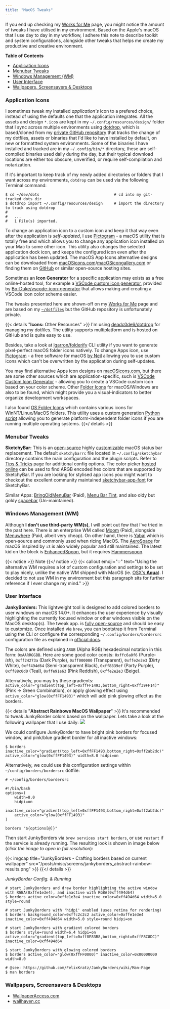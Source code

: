 ```yaml
---
title: "MacOS Tweaks"
---
```


If you end up checking my [Works for Me](https://deviltux.thedev.id/notes/works-for-me/) page, you might notice the amount of tweaks I have utilised in my environment. Based on the Apple's macOS that I use day to day in my workflow, I adhere this note to describe toolkit and system configurations, alongside other tweaks that helps me create my productive and creative environment.

**Table of Contents**
- [Application Icons](#application-icons)
- [Menubar Tweaks](#menubar-tweaks)
- [Windows Management (WM)](#windows-management-wm)
- [User Interface](#user-interface)
- [Wallpapers, Screensavers \& Desktops](#wallpapers-screensavers--desktops)

### Application Icons

I sometimes tweak my installed *application's* icon to a prefered choice, instead of using the defaults one that the application integrates. All the assets and design `*.ico`s are kept in my `~/.config/resources/design/` folder that I sync across multiple environments using [dotdrop](https://github.com/deadc0de6/dotdrop), which is based/cloned from my [private GitHub repository](http://github.com/duraki/dots) that tracks the change of my dotfiles, assets or binaries that I'd like to have installed by default, on new or formattted system environments. Some of the binaries I have installed and tracked are in my `~/.config/bin/*` directory, these are self-compiled binaries used daily during the day, but their typical download locations are either too obscure, unverified, or require self-compilation and notarization.

If it's important to keep track of my newly added directories or folders that I want across my environments, `dotdrop` can be used via the following Terminal command:

```
$ cd ~/dev/dots                                 # cd into my git-tracked dots dir
$ dotdrop import ~/.config/resources/design     # import the directory to track using dotdrop
#   
#   ...
#   1 File(s) imported.   
```

To change an application icon to a custom icon and keep it that way even after the application is *self-updated*, I use [Pictogram](https://pictogramapp.com) - a macOS utility that is totally free and which allows you to change any application icon installed on your Mac to some other icon. This utility also changes the selected application dock icon, and keeps the configured icon even after the application has been updated. The macOS App Icons alternative designs can be downloaded from [macOSicons.com](https://macosicons.com)/[macOSicongallery.com](https://www.macosicongallery.com) or finding them on [GitHub](https://github.com/dhanishgajjar/vscode-icons) or similar open-source hosting sites.

Sometimes an **Icon Generator** for a specific application may exists as a free online-hosted tool, for example a [VSCode custom icon generator](http://bouveronmaxi.me/vscode-icon-generator/), provided by [Bo-Duke/vscode-icon-generator](https://github.com/Bo-Duke/vscode-icon-generator) that allows making and creating a VSCode icon color scheme easier.

The tweaks presented here are shown-off on my [Works for Me](https://deviltux.thedev.id/notes/works-for-me/) page and are based on my [`~/dotfiles`](http://github.com/duraki/dots) but the GitHub repository is unfortunately private.

{{< details "**Icons:** Other Resources" >}}
I'm using [deadc0de6/dotdrop](https://github.com/deadc0de6/dotdrop) for managing my dotfiles. The utility supports multiplatform and is hosted on GitHub and is quite easy to use.

Besides, take a look at [lgarron/folderify](https://github.com/lgarron/folderify) CLI utility if you want to generate pixel-perfect macOS folder icons natively. To change Apps icon, use [Pictogram](https://pictogramapp.com) - a free software for macOS [by Neil](https://neilsardesai.com/pictogram) allowing you to use custom icons which can't be overwritten by the application during self-updates.

You may find alternative Apps icon designs on [macOSicons.com](https://macosicons.com), but there are some other sources which are application-specific, such is [VSCode Custom Icon Generator](http://bouveronmaxi.me/vscode-icon-generator/) - allowing you to create a VSCode custom icon based on your color scheme. Other [Folder Icons](https://github.com/VigoKrumins/folder-icons) for macOS/Windows are also to be found, which might provide you a visual-indicators to better organize development workspaces.

I also found [OS Folder Icons](https://github.com/shariati/OS-Folder-Icons/blob/gh-pages/.nojekyll) which contains various icons for WinNT/Linux/MacOS folders. This utility uses a custom generation [Python script](https://github.com/shariati/OS-Folder-Icons?tab=readme-ov-file#repository-folder-structure) allowing you to generate platform-independent folder icons if you are running multiple operating systems.
{{</ details >}}

### Menubar Tweaks

**SketchyBar:** This is an [open-source](https://github.com/FelixKratz/SketchyBar) highly [customizable](https://felixkratz.github.io/SketchyBar/config/bar) macOS status bar replacement. The default `sketchybarrc` file located in `~/.config/sketchybar` directory contains the main configuration and the plugin scripts. Refer to [Tips & Tricks](https://felixkratz.github.io/SketchyBar/config/tricks) page for additional config options. The color picker [hosted online](https://felixkratz.github.io/SketchyBar/config/tricks#color-picker) can be used to find ARGB encoded hex colors that are supported by SketchyBar. If you are looking for stylised app icons you might want to checkout the excellent community maintained [sketchybar-app-font](https://github.com/kvndrsslr/sketchybar-app-font) for SketchyBar.

Similar Apps: [BringOldMenuBar](https://www.publicspace.net/BoringOldMenuBar/) (Paid), [Menu Bar Tint](https://manytricks.com/menubartint/), and also oldy but goldy [spacebar](https://github.com/cmacrae/spacebar) (Un-maintained).

### Windows Management (WM)

Although **I don't use third-party WM(s)**, I will point out few that I've tried in the past here. There is an enterprise WM called [Moom](https://manytricks.com/moom/) (Paid), alongside [Menuwhere](https://manytricks.com/menuwhere/) (Paid, albeit very cheap). On other hand, there is [Yabai](https://github.com/koekeishiya/yabai) which is open-source and commonly used when ricing MacOS. The [AeroSpace](https://github.com/nikitabobko/AeroSpace) for macOS inspired by `i3` is also widely popular and still maintained. The latest kid on the block is [EnhancedSpoon](https://github.com/franzbu/EnhancedSpaces.spoon), but it requires [Hammerspoon](https://www.hammerspoon.org/).

{{< notice >}}
Note
{{</ notice >}}
{{< callout emoji="💡" text="Using the alternative WM requires a lot of custom configuration and settings to be set to play nicely, unlike the native WM shipped with MacOS (ie. [OSX's __Aqua__](https://en.wikipedia.org/wiki/Aqua_(user_interface))). I decided to not use WM in my environment but this paragraph sits for further reference if I ever change my mind." >}}

### User Interface

**JankyBorders:** This lightweight tool is designed to add colored borders to user windows on macOS 14.0+. It enhances the user experience by visually highlighting the currently focused window or other windows visible on the MacOS desktop(s). The tweak app. is [fully open-source](https://github.com/FelixKratz/JankyBorders) and should be easy to customize. Once installed via `brew`, you can bootstrap it from Terminal using the CLI or configure the corresponding `~/.config/borders/bordersrc` configuration file as explained in [official docs](https://github.com/FelixKratz/JankyBorders?tab=readme-ov-file#using-a-configuration-file-optional).

The colors are defined using `ARGB` (Alpha RGB) hexadecimal notation in this form: `0xAARRGGBB`. Here are some good color consts: `0xffc6a0f6` (Purple-*ish*), `0xff24273a` (Dark Purple), `0xff000000` (Transparent), `0xffe2e2e3` (Dirty White), `0xff494d64` (Semi-transparent Black), `0xff8839ef` (Party Purple), `0xff88c0d0` (Teal), `0xffe91e63` (Pink Reddish), `0xffe2e2e3` (Beige).

Alternatively, you may try these gradients: `active_color="gradient(top_left=0xffFF1493,bottom_right=0xff39FF14)"` (Pink → Green Combination), or apply glowing effect using `active_color="glow(0xffFF1493)"` which will add pink glowing effect as the borders.

{{< details "**Abstract Rainbows MacOS Wallpaper**" >}}
It's recommended to tweak JunkyBorder colors based on the wallpaper. Lets take a look at the following wallpaper that I use daily:
![](https://i.imgur.com/Qjo8fSL.jpeg)

We could configure JunkyBorder to have bright pink borders for focused window, and pink/blue gradient border for all inactive windows:
```
$ borders inactive_color="gradient(top_left=0xffFF1493,bottom_right=0xff2ab2dc)" active_color="glow(0xffFF1493)" width=8.0 hidpi=on
```

Alternatively, we could use this configuration settings within `~/config/borders/bordersrc` dotfile:
```
# ~/config/borders/bordersrc

#!/bin/bash
options=(
    width=8.0
    hidpi=on
    inactive_color="gradient(top_left=0xffFF1493,bottom_right=0xff2ab2dc)"
    active_color="glow(0xffFF1493)"
)

borders "${options[@]}"
```

Then start JunkyBorders via `brew services start borders`, or use `restart` if the service is already running. The resulting look is shown in image below (*click the image to open in full resolution*):

<a target="_blank" href="/posts/misc/screens/jankyborders_abstract-rainbow-results.png" style="text-decoration: none;" >{{< imgcap title="JunkyBorders - Crafting borders based on current wallpaper" src="/posts/misc/screens/jankyborders_abstract-rainbow-results.png" >}}</a>
{{</ details >}}

*JunkyBorder Config. & Running*

```
# start JunkyBorders and draw border highlighting the active window with RGBA(0xffe1e3e4), and inactive with RGBA(0xff494d64)
$ borders active_color=0xffe1e3e4 inactive_color=0xff494d64 width=5.0 style=round

# start JunkyBorders with 'hidpi' enabled (uses retina for rendering)
$ borders background_color=0xffc2c2c2 active_color=0xffe1e3e4 inactive_color=0xff494d64 width=5.0 style=round hidpi=on

# start JunkyBorders with gradient colored borders
$ borders style=round width=6.4 hidpi=on active_color="gradient(top_left=0xff8E83B8,bottom_right=0xffF8C8DC)" inactive_color=0xff494d64

$ start JunkyBorders with glowing colored borders
$ borders active_color="glow(0xffFF0000)" inactive_color=0x00000000 width=8.0

# @see: https://github.com/FelixKratz/JankyBorders/wiki/Man-Page
$ man borders
```

### Wallpapers, Screensavers & Desktops

- [WallpaperAccess.com](https://wallpaperaccess.com/)
- [wallhaven.cc](https://wallhaven.cc/)